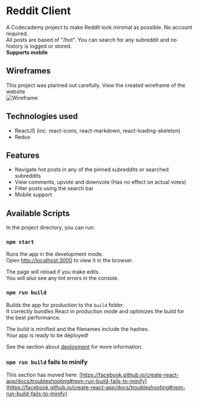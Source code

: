 # Reddit Client
A Codecademy project to make Reddit look minimal as possible. No account required.\
All posts are based of "/hot". You can search for any subreddit and no history is logged or stored.\
**Supports mobile**

## Wireframes
This project was planned out carefully. View the created wireframe of the website\
![Wireframe](https://i.imgur.com/r0DFdrS.png)

## Technologies used

* ReactJS (inc. react-icons, react-markdown, react-loading-skeleton)
* Redux

## Features

* Navigate hot posts in any of the pinned subreddits or searched subreddits
* View comments, upvote and downvote (Has no effect on actual votes)
* Filter posts using the search bar
* Mobile support

## Available Scripts

In the project directory, you can run:

### `npm start`

Runs the app in the development mode.\
Open [http://localhost:3000](http://localhost:3000) to view it in the browser.

The page will reload if you make edits.\
You will also see any lint errors in the console.

### `npm run build`

Builds the app for production to the `build` folder.\
It correctly bundles React in production mode and optimizes the build for the best performance.

The build is minified and the filenames include the hashes.\
Your app is ready to be deployed!

See the section about [deployment](https://facebook.github.io/create-react-app/docs/deployment) for more information.

### `npm run build` fails to minify

This section has moved here: [https://facebook.github.io/create-react-app/docs/troubleshooting#npm-run-build-fails-to-minify](https://facebook.github.io/create-react-app/docs/troubleshooting#npm-run-build-fails-to-minify)
